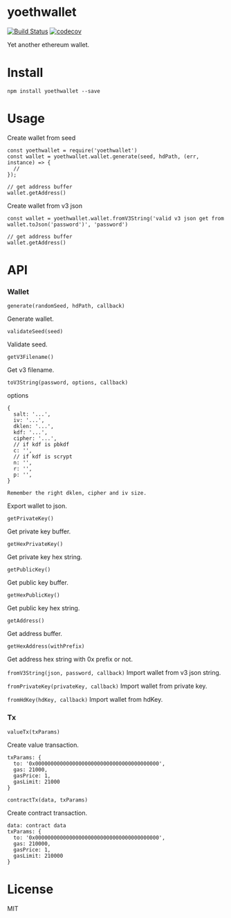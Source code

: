 # yoethwallet
[![Build Status](https://travis-ci.org/sc0Vu/yoethwallet.svg?branch=master)](https://travis-ci.org/sc0Vu/yoethwallet)
[![codecov](https://codecov.io/gh/sc0Vu/yoethwallet/branch/master/graph/badge.svg)](https://codecov.io/gh/sc0Vu/yoethwallet)

Yet another ethereum wallet.

# Install

```
npm install yoethwallet --save
```

# Usage

Create wallet from seed

```JS
const yoethwallet = require('yoethwallet')
const wallet = yoethwallet.wallet.generate(seed, hdPath, (err, instance) => {
  // 
});

// get address buffer
wallet.getAddress()
```

Create wallet from v3 json

```JS
const wallet = yoethwallet.wallet.fromV3String('valid v3 json get from wallet.toJson('password')', 'password')

// get address buffer
wallet.getAddress()
```

# API

### Wallet

`generate(randomSeed, hdPath, callback)`

Generate wallet.

`validateSeed(seed)`

Validate seed.

`getV3Filename()`

Get v3 filename.

`toV3String(password, options, callback)`

options
```
{
  salt: '...',
  iv: '...',
  dklen: '...',
  kdf: '...',
  cipher: '...',
  // if kdf is pbkdf
  c: '',
  // if kdf is scrypt
  n: '',
  r: '',
  p: '',
}

Remember the right dklen, cipher and iv size.
```

Export wallet to json.

`getPrivateKey()`

Get private key buffer.

`getHexPrivateKey()`

Get private key hex string.

`getPublicKey()`

Get public key buffer.

`getHexPublicKey()`

Get public key hex string.

`getAddress()`

Get address buffer.

`getHexAddress(withPrefix)`

Get address hex string with 0x prefix or not.

`fromV3String(json, password, callback)`
Import wallet from v3 json string.

`fromPrivateKey(privateKey, callback)`
Import wallet from private key.

`fromHdKey(hdKey, callback)`
Import wallet from hdKey.

### Tx

`valueTx(txParams)`

Create value transaction.

```
txParams: {
  to: '0x0000000000000000000000000000000000000000',
  gas: 21000,
  gasPrice: 1,
  gasLimit: 21000
}
```

`contractTx(data, txParams)`

Create contract transaction.

```
data: contract data
txParams: {
  to: '0x0000000000000000000000000000000000000000',
  gas: 210000,
  gasPrice: 1,
  gasLimit: 210000
}
```

# License

MIT

